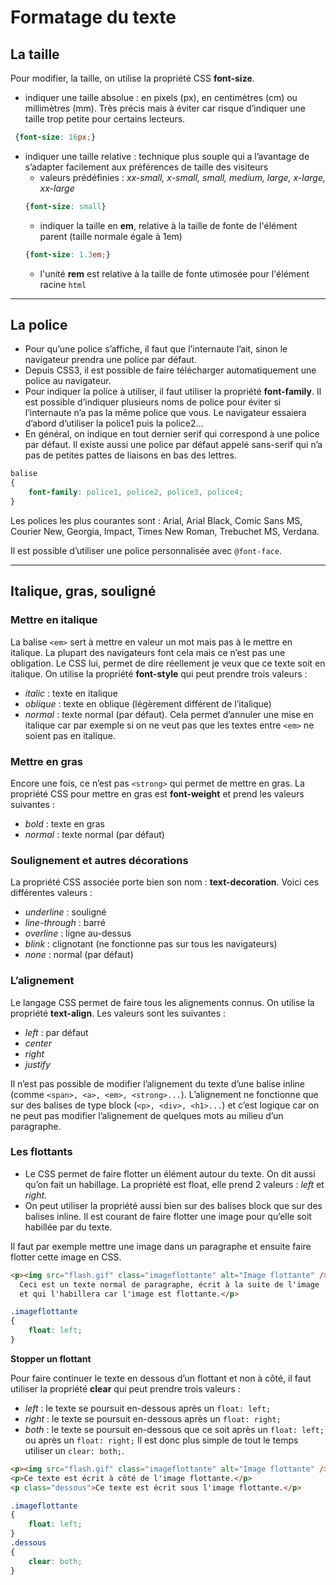 # Formatage du texte

## La taille

Pour modifier, la taille, on utilise la propriété CSS **font-size**.
- indiquer une taille absolue : en pixels (px), en centimètres (cm) ou millimètres (mm). Très précis mais à éviter car risque d’indiquer une taille trop petite pour certains lecteurs.
```css
 {font-size: 16px;}
```
- indiquer une taille relative : technique plus souple qui a l’avantage de s’adapter facilement aux préférences de taille des visiteurs
    - valeurs prédéfinies : *xx-small, x-small, small, medium, large, x-large, xx-large*
    ```css
    {font-size: small}
    ```
    - indiquer la taille en **em**, relative à la taille de fonte de l'élément parent (taille normale égale à 1em)
    ```css
    {font-size: 1.3em;}
    ```
    - l'unité **rem** est relative à la taille de fonte utimosée pour l'élément racine `html`

----

## La police

- Pour qu’une police s’affiche, il faut que l’internaute l’ait, sinon le navigateur prendra une police par défaut.
- Depuis CSS3, il est possible de faire télécharger automatiquement une police au navigateur.
- Pour indiquer la police à utiliser, il faut utiliser la propriété **font-family**. Il est possible d’indiquer plusieurs noms de police pour éviter si l’internaute n’a pas la même police que vous. Le navigateur essaiera d’abord d’utiliser la police1 puis la police2…
- En général, on indique en tout dernier serif qui correspond à une police par défaut. Il existe aussi une police par défaut appelé sans-serif qui n’a pas de petites pattes de liaisons en bas des lettres.

```css
balise
{
    font-family: police1, police2, police3, police4;
}
```

Les polices les plus courantes sont : Arial, Arial Black, Comic Sans MS, Courier New, Georgia, Impact, Times New Roman, Trebuchet MS, Verdana.

Il est possible d’utiliser une police personnalisée avec `@font-face`.

----

## Italique, gras, souligné

### Mettre en italique

La balise `<em>` sert à mettre en valeur un mot mais pas à le mettre en italique. La plupart des navigateurs font cela mais ce n’est pas une obligation.
Le CSS lui, permet de dire réellement je veux que ce texte soit en italique.
On utilise la propriété **font-style** qui peut prendre trois valeurs :
- *italic* : texte en italique
- *oblique* : texte en oblique (légèrement différent de l’italique)
- *normal* : texte normal (par défaut). Cela permet d’annuler une mise en italique car par exemple si on ne veut pas que les textes entre `<em>` ne soient pas en italique.

### Mettre en gras

Encore une fois, ce n’est pas `<strong>` qui permet de mettre en gras.
La propriété CSS pour mettre en gras est **font-weight** et prend les valeurs suivantes :
- *bold* : texte en gras
- *normal* : texte normal (par défaut)

### Soulignement et autres décorations

La propriété CSS associée porte bien son nom : **text-decoration**. Voici ces différentes valeurs :
- *underline* : souligné
- *line-through* : barré
- *overline* : ligne au-dessus
- *blink* : clignotant (ne fonctionne pas sur tous les navigateurs)
- *none* : normal (par défaut)

### L’alignement

Le langage CSS permet de faire tous les alignements connus. On utilise la propriété **text-align**. Les valeurs sont les suivantes :
- *left* : par défaut
- *center*
- *right*
- *justify*

Il n’est pas possible de modifier l’alignement du texte d’une balise inline (comme `<span>, <a>, <em>, <strong>...`). L’alignement ne fonctionne que sur des balises de type block (`<p>, <div>, <h1>...`) et c’est logique car on ne peut pas modifier l’alignement de quelques mots au milieu d’un paragraphe.

### Les flottants

- Le CSS permet de faire flotter un élément autour du texte. On dit aussi qu’on fait un habillage. La propriété est float, elle prend 2 valeurs : *left* et *right*.
- On peut utiliser la propriété aussi bien sur des balises block que sur des balises inline. Il est courant de faire flotter une image pour qu’elle soit habillée par du texte.

Il faut par exemple mettre une image dans un paragraphe et ensuite faire flotter cette image en CSS.
```html
<p><img src="flash.gif" class="imageflottante" alt="Image flottante" />
  Ceci est un texte normal de paragraphe, écrit à la suite de l'image
  et qui l'habillera car l'image est flottante.</p>
```
```css
.imageflottante
{
    float: left;
}
```

**Stopper un flottant**

Pour faire continuer le texte en dessous d’un flottant et non à côté, il faut utiliser la propriété **clear** qui peut prendre trois valeurs :
- *left* : le texte se poursuit en-dessous après un `float: left;`
- *right* : le texte se poursuit en-dessous après un `float: right;`
- *both* : le texte se poursuit en-dessous que ce soit après un `float: left;` ou après un `float: right;`
Il est donc plus simple de tout le temps utiliser un `clear: both;`.

```html
<p><img src="flash.gif" class="imageflottante" alt="Image flottante" /></p>
<p>Ce texte est écrit à côté de l'image flottante.</p>
<p class="dessous">Ce texte est écrit sous l'image flottante.</p>
```
```css
.imageflottante
{
    float: left;
}
.dessous
{
    clear: both;
}
```
